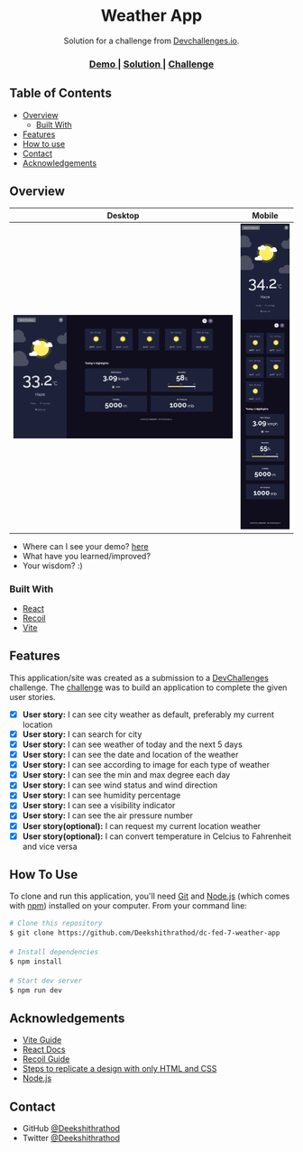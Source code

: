 <!-- Please update value in the {}  -->

<h1 align="center">Weather App</h1>

<div align="center">
   Solution for a challenge from  <a href="http://devchallenges.io" target="_blank">Devchallenges.io</a>.
</div>

<div align="center">
  <h3>
    <a href="https://devchallenges-fed-7.onrender.com">
      Demo
    </a>
    <span> | </span>
    <a href="https://github.com/Deekshithrathod/dc-fed-7-weather-app">
      Solution
    </a>
    <span> | </span>
    <a href="https://devchallenges.io/challenges/mM1UIenRhK808W8qmLWv">
      Challenge
    </a>
  </h3>
</div>

<!-- TABLE OF CONTENTS -->

## Table of Contents

- [Overview](#overview)
  - [Built With](#built-with)
- [Features](#features)
- [How to use](#how-to-use)
- [Contact](#contact)
- [Acknowledgements](#acknowledgements)

<!-- OVERVIEW -->

## Overview

|                    Desktop                     |                  Mobile                   |
| :--------------------------------------------: | :---------------------------------------: |
| ![Project On Desktop](public/demo-desktop.png) | ![Demo On Mobile](public/demo-mobile.png) |

- Where can I see your demo? [here](https://devchallenges-fed-7.onrender.com)
- What have you learned/improved?
- Your wisdom? :)

### Built With

<!-- This section should list any major frameworks that you built your project using. Here are a few examples.-->

- [React](https://reactjs.org/)
- [Recoil](https://recoiljs.org/)
- [Vite](https://vitejs.dev/)

## Features

<!-- List the features of your application or follow the template. Don't share the figma file here :) -->

This application/site was created as a submission to a [DevChallenges](https://devchallenges.io/challenges) challenge. The [challenge](https://devchallenges.io/challenges/mM1UIenRhK808W8qmLWv) was to build an application to complete the given user stories.

- [x] **User story:** I can see city weather as default, preferably my current location
- [x] **User story:** I can search for city
- [x] **User story:** I can see weather of today and the next 5 days
- [x] **User story:** I can see the date and location of the weather
- [x] **User story:** I can see according to image for each type of weather
- [x] **User story:** I can see the min and max degree each day
- [x] **User story:** I can see wind status and wind direction
- [x] **User story:** I can see humidity percentage
- [x] **User story:** I can see a visibility indicator
- [x] **User story:** I can see the air pressure number
- [x] **User story(optional):** I can request my current location weather
- [x] **User story(optional):** I can convert temperature in Celcius to Fahrenheit and vice versa

## How To Use

<!-- Example: -->

To clone and run this application, you'll need [Git](https://git-scm.com) and [Node.js](https://nodejs.org/en/download/) (which comes with [npm](http://npmjs.com)) installed on your computer. From your command line:

```bash
# Clone this repository
$ git clone https://github.com/Deekshithrathod/dc-fed-7-weather-app

# Install dependencies
$ npm install

# Start dev server
$ npm run dev
```

## Acknowledgements

<!-- This section should list any articles or add-ons/plugins that helps you to complete the project. This is optional but it will help you in the future. For example: -->

- [Vite Guide](https://vitejs.dev/guide/)
- [React Docs](https://react.dev/)
- [Recoil Guide](https://recoiljs.org/docs/introduction/installation)
- [Steps to replicate a design with only HTML and CSS](https://devchallenges-blogs.web.app/how-to-replicate-design/)
- [Node.js](https://nodejs.org/)

## Contact

- GitHub [@Deekshithrathod](https://github.com/Deekshithrathod)
- Twitter [@Deekshithrathod](https://twitter.com/Deekshithrathod)
